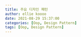 ```yaml
---
title: 주요 디자인 패턴
author: ellie koooo
date: 2021-08-29 15:37:00 
categories: [Oop, Design Pattern]
tags: [Oop, Design Pattern]
--- 
```


